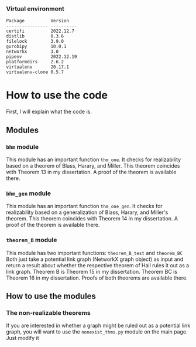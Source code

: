 ### Virtual environment
```
Package          Version
---------------- ----------
certifi          2022.12.7
distlib          0.3.6
filelock         3.9.0
gurobipy         10.0.1
networkx         3.0
pipenv           2022.12.19
platformdirs     2.6.2
virtualenv       20.17.1
virtualenv-clone 0.5.7
```
# How to use the code
First, I will explain what the code is.

## Modules
### `bhm` module
This module has an important function `thm_one`. It checks for realizability based on a theorem of Blass, Harary, and Miller. This theorem coincides with Theorem 13 in my dissertation. A proof of the theorem is available there.
### `bhm_gen` module
This module has an important function `thm_one_gen`. It checks for realizability based on a generalization of Blass, Harary, and Miller's theorem. This theorem coincides with Theorem 14 in my dissertation. A proof of the theorem is available there.
### `theorem_B` module
This module has two important functions:
`theorem_B_test` and `theorem_BC`
Both just take a potential link graph (NetworkX graph object) as input and return a result about whether the respective theorem of Hall rules it out as a link graph.
Theorem B is Theorem 15 in my dissertation. Theorem BC is Theorem 16 in my dissertation. Proofs of both theorems are available there. 

## How to use the modules
### The non-realizable theorems
If you are interested in whether a graph might be ruled out as a potential link graph, you will want to use the `nonexist_thms.py` module on the main page. Just modify it 
